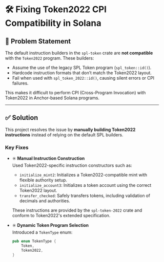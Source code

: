 # 🛠️ Fixing Token2022 CPI Compatibility in Solana

## 📌 Problem Statement

The default instruction builders in the `spl-token` crate are **not compatible** with the `Token2022` program. These builders:

- Assume the use of the legacy SPL Token program (`spl_token::id()`).
- Hardcode instruction formats that don’t match the Token2022 layout.
- Fail when used with `spl_token_2022::id()`, causing silent errors or CPI failures.

This makes it difficult to perform CPI (Cross-Program Invocation) with Token2022 in Anchor-based Solana programs.

---

## ✅ Solution

This project resolves the issue by **manually building Token2022 instructions** instead of relying on the default SPL builders.

### Key Fixes

- ✳️ **Manual Instruction Construction**  
  Used Token2022-specific instruction constructors such as:
  - `initialize_mint2`: Initializes a Token2022-compatible mint with flexible authority setup.
  - `initialize_account3`: Initializes a token account using the correct Token2022 layout.
  - `transfer_checked`: Safely transfers tokens, including validation of decimals and authorities.

  These instructions are provided by the `spl-token-2022` crate and conform to Token2022's extended specification.

- ✳️ **Dynamic Token Program Selection**  
  Introduced a `TokenType` enum:
  ```rust
  pub enum TokenType {
      Token,
      Token2022,
  }
